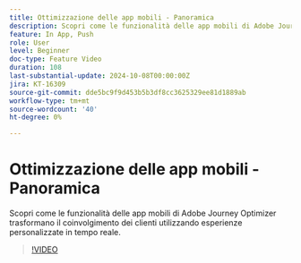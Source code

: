```yaml
---
title: Ottimizzazione delle app mobili - Panoramica
description: Scopri come le funzionalità delle app mobili di Adobe Journey Optimizer trasformano il coinvolgimento dei clienti utilizzando esperienze personalizzate in tempo reale.
feature: In App, Push
role: User
level: Beginner
doc-type: Feature Video
duration: 108
last-substantial-update: 2024-10-08T00:00:00Z
jira: KT-16309
source-git-commit: dde5bc9f9d453b5b3df8cc3625329ee81d1889ab
workflow-type: tm+mt
source-wordcount: '40'
ht-degree: 0%

---
```



# Ottimizzazione delle app mobili - Panoramica

Scopri come le funzionalità delle app mobili di Adobe Journey Optimizer trasformano il coinvolgimento dei clienti utilizzando esperienze personalizzate in tempo reale.

>[!VIDEO](https://video.tv.adobe.com/v/3432681/?learn=on)
